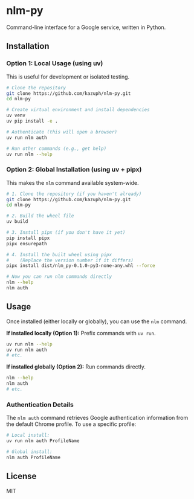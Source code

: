 # nlm-py

Command-line interface for a Google service, written in Python.

## Installation

### Option 1: Local Usage (using uv)

This is useful for development or isolated testing.

```bash
# Clone the repository
git clone https://github.com/kazuph/nlm-py.git
cd nlm-py

# Create virtual environment and install dependencies
uv venv
uv pip install -e .

# Authenticate (this will open a browser)
uv run nlm auth

# Run other commands (e.g., get help)
uv run nlm --help
```

### Option 2: Global Installation (using uv + pipx)

This makes the `nlm` command available system-wide.

```bash
# 1. Clone the repository (if you haven't already)
git clone https://github.com/kazuph/nlm-py.git
cd nlm-py

# 2. Build the wheel file
uv build

# 3. Install pipx (if you don't have it yet)
pip install pipx
pipx ensurepath

# 4. Install the built wheel using pipx
#    (Replace the version number if it differs)
pipx install dist/nlm_py-0.1.0-py3-none-any.whl --force

# Now you can run nlm commands directly
nlm --help
nlm auth
```

## Usage

Once installed (either locally or globally), you can use the `nlm` command.

**If installed locally (Option 1):** Prefix commands with `uv run`.
```bash
uv run nlm --help
uv run nlm auth
# etc.
```

**If installed globally (Option 2):** Run commands directly.
```bash
nlm --help
nlm auth
# etc.
```

### Authentication Details

The `nlm auth` command retrieves Google authentication information from the default Chrome profile. To use a specific profile:

```bash
# Local install:
uv run nlm auth ProfileName

# Global install:
nlm auth ProfileName
```

## License

MIT
